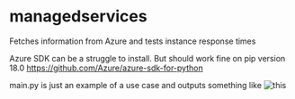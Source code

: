 # managedservices

Fetches information from Azure and tests instance response times

Azure SDK can be a struggle to install. But should work fine on pip version 18.0 https://github.com/Azure/azure-sdk-for-python

main.py is just an example of a use case and outputs something like ![this](https://imgur.com/a/f7QZLxi)
